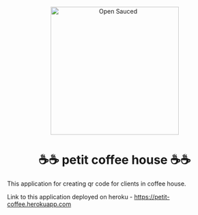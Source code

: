 <div align="center">
  <br>
  <img alt="Open Sauced" src="https://github.com/Enotik-code/coffee-team/blob/main/petit_photo.png" width="300px">
  <h1>☕☕ petit coffee house ☕☕</h1>
</div>

This application for creating qr code for clients in coffee house. 

Link to this application deployed on heroku - https://petit-coffee.herokuapp.com
